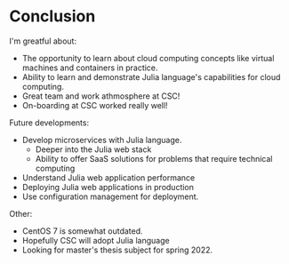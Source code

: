 # Conclusion
I'm greatful about:
- The opportunity to learn about cloud computing concepts like virtual machines and containers in practice.
- Ability to learn and demonstrate Julia language's capabilities for cloud computing.
- Great team and work athmosphere at CSC!
- On-boarding at CSC worked really well!


Future developments:
- Develop microservices with Julia language.
  - Deeper into the Julia web stack
  - Ability to offer SaaS solutions for problems that require technical computing
- Understand Julia web application performance
- Deploying Julia web applications in production
- Use configuration management for deployment.


Other:
- CentOS 7 is somewhat outdated.
- Hopefully CSC will adopt Julia language
- Looking for master's thesis subject for spring 2022.
